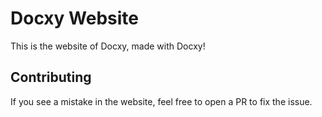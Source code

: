 # Docxy Website

This is the website of Docxy, made with Docxy!

## Contributing

If you see a mistake in the website, feel free to open a PR
to fix the issue.
